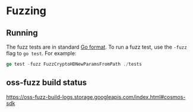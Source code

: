 # Fuzzing

## Running

The fuzz tests are in standard [Go format](https://go.dev/doc/fuzz/).
To run a fuzz test, use the `-fuzz` flag to `go test`. For example:

```go
go test -fuzz FuzzCryptoHDNewParamsFromPath ./tests
```

## oss-fuzz build status

https://oss-fuzz-build-logs.storage.googleapis.com/index.html#cosmos-sdk
